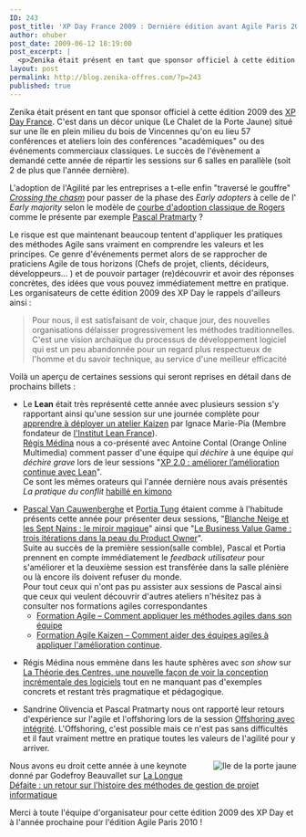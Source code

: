 ```yaml
---
ID: 243
post_title: 'XP Day France 2009 : Dernière édition avant Agile Paris 2010'
author: ohuber
post_date: 2009-06-12 18:19:00
post_excerpt: |
  <p>Zenika était présent en tant que sponsor officiel à cette édition 2009 des <a href="http://xpday.fr/">XP Day France</a>. C'est dans un décor unique (Le Chalet de la Porte Jaune) situé sur une île en plein milieu du bois de Vincennes qu'on eu lieu 57 conférences et ateliers loin des conférences "académiques" ou des événements commerciaux classiques. Le succès de l'évènement a demandé cette année de répartir les sessions sur 6 salles en parallèle (soit 2 de plus que l'année dernière).</p>
layout: post
permalink: http://blog.zenika-offres.com/?p=243
published: true
---
```

<p>Zenika était présent en tant que sponsor officiel à cette édition 2009 des <a href="http://xpday.fr/">XP Day France</a>. C'est dans un décor unique (Le Chalet de la Porte Jaune) situé sur une île en plein milieu du bois de Vincennes qu'on eu lieu 57 conférences et ateliers loin des conférences "académiques" ou des événements commerciaux classiques. Le succès de l'évènement a demandé cette année de répartir les sessions sur 6 salles en parallèle (soit 2 de plus que l'année dernière).</p>
<!--more-->
<p>L'adoption de l'Agilité par les entreprises a t-elle enfin "traversé le gouffre" <em><a href="http://en.wikipedia.org/wiki/Crossing_the_Chasm" hreflang="en">Crossing the chasm</a></em> pour passer de la phase des <em>Early adopters</em> à celle de l' <em>Early majority</em> selon le modèle de <a href="http://en.wikipedia.org/wiki/Technology_adoption_lifecycle" hreflang="en">courbe d'adoption classique de Rogers</a> comme le présente par exemple <a href="http://www.extremepill.com/2009/02/agile-going-mainstream.html" hreflang="en">Pascal Pratmarty</a>&nbsp;?</p> <p>Le risque est que maintenant beaucoup tentent d'appliquer les pratiques des méthodes Agile sans vraiment en comprendre les valeurs et les principes. Ce genre d'événements permet alors de se rapprocher de praticiens Agile de tous horizons (Chefs de projet, clients, décideurs, développeurs... ) et de pouvoir partager (re)découvrir et avoir des réponses concrètes, des idées que vous pouvez immédiatement mettre en pratique.<br />Les organisateurs de cette édition 2009 des XP Day le rappels d'ailleurs ainsi&nbsp;:</p> <blockquote><p>Pour nous, il est satisfaisant de voir, chaque jour, des nouvelles organisations délaisser progressivement les méthodes traditionnelles. C'est une vision archaïque du processus de développement logiciel qui est un peu abandonnée pour un regard plus respectueux de l'homme et du savoir technique, au service d'une meilleur efficacité</p></blockquote> <p>Voilà un aperçu de certaines sessions qui seront reprises en détail dans de prochains billets&nbsp;:</p> <ul> <li>Le <strong>Lean</strong> était très représenté cette année avec plusieurs session s'y rapportant ainsi qu'une session sur une journée complète pour <a href="http://xpday.fr/programme#AnimerUnAtelierKaizen">apprendre à déployer un atelier Kaizen</a> par Ignace Marie-Pia (Membre fondateur de <a href="http://www.institut-lean-france.fr/">l'Institut Lean France</a>).<br /><a href="http://www.regismedina.com/about">Régis Médina</a> nous a co-présenté avec Antoine Contal (Orange Online Multimedia) comment passer d'une équipe qui <em>déchire</em> à une équipe <em>qui déchire grave</em> lors de leur sessions "<a href="http://xpday.fr/programme#XP20AmeliorerLAmeliorationContinueAvecLean">XP 2.0&nbsp;: améliorer l’amélioration continue avec Lean</a>".<br />Ce sont les mêmes orateurs qui l'année dernière nous avais présentés <em>La pratique du conflit</em> <a href="http://xpday.fr/images/xpdayfr08_13.jpg">habillé en kimono</a></li> </ul> <ul> <li><a href="http://blog.nayima.be/about/">Pascal Van Cauwenberghe</a> et <a href="http://www.selfishprogramming.com/about/">Portia Tung</a> étaient comme à l'habitude présents cette année pour présenter deux sessions, "<a href="http://xpday.fr/programme#BlancheNeigeEtLesSeptNainsLeMiroirMagiqueVousAideAMieuxTravaillerEnEquipe">Blanche Neige et les Sept Nains&nbsp;: le miroir magique</a>" ainsi que "<a href="http://xpday.fr/programme#LeBusinessValueGameTroisIterationsDansLaPeauDuProductOwner">Le Business Value Game&nbsp;: trois itérations dans la peau du Product Owner</a>".<br />Suite au succès de la première session(salle comble), Pascal et Portia prennent en compte immédiatement le <em>feedback utilisateur</em> pour s'améliorer et la deuxième session est transférée dans la salle plénière ou là encore ils doivent refuser du monde.<br />Pour tout ceux qui n'ont pas pu assister aux sessions de Pascal ainsi que ceux qui veulent découvrir d'autres ateliers n'hésitez pas à consulter nos formations agiles correspondantes <ul> <li><a href="http://www.zenika.com/formation_agile.php">Formation Agile – Comment appliquer les méthodes agiles dans son équipe</a></li> <li><a href="http://www.zenika.com/formation_agile_kaizen.php">Formation Agile Kaizen – Comment aider des équipes agiles à appliquer l'amélioration continue</a>.</li> </ul></li> </ul> <ul> <li>Régis Médina nous emmène dans les haute sphères avec <em>son show</em> sur <a href="http://xpday.fr/programme#LaTheorieDesCentresuneNouvelleFaconDeVoirLaConceptionIncrementaleDesLogiciels">La Théorie des Centres, une nouvelle façon de voir la conception incrémentale des logiciels</a> tout en ne manquant pas d'exemples concrets et restant très pragmatique et pédagogique.</li> </ul> <ul> <li>Sandrine Olivencia et Pascal Pratmarty nous ont rapporté leur retours d'expérience sur l'agile et l'offshoring lors de la session <a href="http://xpday.fr/programme#OffshoringAvecIntegrite">Offshoring avec intégrité</a>. L'Offshoring, c'est possible mais ce n'est pas sans difficultés et il faut vraiment mettre en pratique toutes les valeurs de l'agilité pour y arriver.</li> </ul> <p><a href="/wp-content/uploads/2015/07/IMG_0466.jpg"><img src="/wp-content/uploads/2015/07/.IMG_0466_t.jpg" alt="Ile de la porte jaune" style="float:right; margin: 0 0 1em 1em;" title="Ile de la porte jaune" /></a> Nous avons eu droit cette année à une keynote donné par Godefroy Beauvallet sur <a href="http://xpday.fr/programme#keynote">La Longue Défaite&nbsp;: un retour sur l'histoire des méthodes de gestion de projet informatique</a></p> <p>Merci à toute l'équipe d'organisateur pour cette édition 2009 des XP Day et à l'année prochaine pour l'édition Agile Paris 2010&nbsp;!</p>